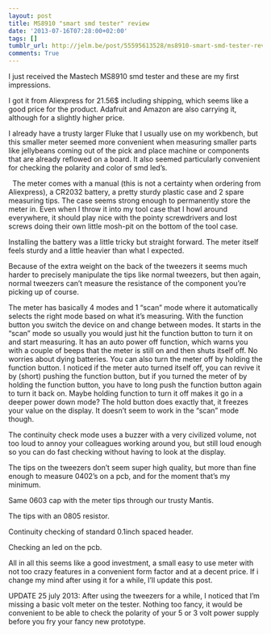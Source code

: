 ```yaml
---
layout: post
title: MS8910 "smart smd tester" review
date: '2013-07-16T07:28:00+02:00'
tags: []
tumblr_url: http://jelm.be/post/55595613528/ms8910-smart-smd-tester-review
comments: True
---
```

I just received the Mastech MS8910 smd tester and these are my first impressions.


I got it from Aliexpress for 21.56$ including shipping, which seems like a good price for the product. Adafruit and Amazon are also carrying it, although for a slightly higher price.
<!--more-->
I already have a trusty larger Fluke that I usually use on my workbench, but this smaller meter seemed more convenient when measuring smaller parts like jellybeans coming out of the pick and place machine or components that are already reflowed on a board. It also seemed particularly convenient for checking the polarity and color of smd led’s.
 

  The meter comes with a manual (this is not a certainty when ordering from Aliexpress), a CR2032 battery, a pretty sturdy plastic case and 2 spare measuring tips. The case seems strong enough to permanently store the meter in. Even when I throw it into my tool case that I howl around everywhere, it should play nice with the pointy screwdrivers and lost screws doing their own little mosh-pit on the bottom of the tool case. 


Installing the battery was a little tricky but straight forward.
The meter itself feels sturdy and a little heavier than what I expected.


Because of the extra weight on the back of the tweezers it seems much harder to precisely manipulate the tips like normal tweezers, but then again, normal tweezers can’t measure the resistance of the component you’re picking up of course.


The meter has basically 4 modes and 1 “scan” mode where it automatically selects the right mode based on what it’s measuring. With the function button you switch the device on and change between modes. It starts in the “scan” mode so usually you would just hit the function button to turn it on and start measuring. It has an auto power off function, which warns you with a couple of beeps that the meter is still on and then shuts itself off. No worries about dying batteries. You can also turn the meter off by holding the function button. I noticed if the meter auto turned itself off, you can revive it by (short) pushing the function button, but if you turned the meter of by holding the function button, you have to long push the function button again to turn it back on. Maybe holding function to turn it off makes it go in a deeper power down mode? The hold button does exactly that, it freezes your value on the display. It doesn’t seem to work in the “scan” mode though.


The continuity check mode uses a buzzer with a very civilized volume, not too loud to annoy your colleagues working around you, but still loud enough so you can do fast checking without having to look at the display.

The tips on the tweezers don’t seem super high quality, but more than fine enough to measure 0402’s on a pcb, and for the moment that’s my minimum.


Same 0603 cap with the meter tips through our trusty Mantis.

The tips with an 0805 resistor.

Continuity checking of standard 0.1inch spaced header.

Checking an led on the pcb.

All in all this seems like a good investment, a small easy to use meter with not too crazy features in a convenient form factor and at a decent price. If i change my mind after using it for a while, I’ll update this post.

UPDATE 25 july 2013:
After using the tweezers for a while, I noticed that I’m missing a basic volt meter on the tester. Nothing too fancy, it would be convenient to be able to check the polarity of your 5 or 3 volt power supply before you fry your fancy new prototype.

